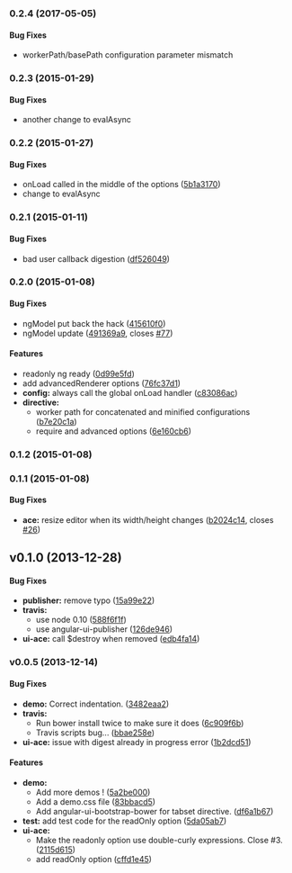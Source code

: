 <a name="0.2.4"></a>
### 0.2.4 (2017-05-05)


#### Bug Fixes

* workerPath/basePath configuration parameter mismatch

<a name="0.2.3"></a>
### 0.2.3 (2015-01-29)


#### Bug Fixes

* another change to evalAsync

<a name="0.2.2"></a>
### 0.2.2 (2015-01-27)


#### Bug Fixes

* onLoad called in the middle of the options ([5b1a3170](http://github.com/angular-ui/ui-ace/commit/5b1a3170acd482ded223cc21f31fcbf62964f4d4))
* change to evalAsync

<a name="0.2.1"></a>
### 0.2.1 (2015-01-11)


#### Bug Fixes

* bad user callback digestion ([df526049](http://github.com/angular-ui/ui-ace/commit/df5260499ee83acd14fd2fd513f5fc19cec51f11))


<a name="0.2.0"></a>
### 0.2.0 (2015-01-08)


#### Bug Fixes

* ngModel put back the hack ([415610f0](http://github.com/angular-ui/ui-ace/commit/415610f0dcdc1116267e6aa4045bd5ae356f1fdc))
* ngModel update ([491369a9](http://github.com/angular-ui/ui-ace/commit/491369a9d508c28ad880ad707e35c3d827c0a71a), closes [#77](http://github.com/angular-ui/ui-ace/issues/77))


#### Features

* readonly ng ready ([0d99e5fd](http://github.com/angular-ui/ui-ace/commit/0d99e5fd65a9870617b9010111b72f789e276c8b))
* add advancedRenderer options ([76fc37d1](http://github.com/angular-ui/ui-ace/commit/76fc37d176ffe1e62dc72da4e85c027446794a64))
* **config:** always call the global onLoad handler ([c83086ac](http://github.com/angular-ui/ui-ace/commit/c83086ac7be7ff08dd632ab6705c43ba39ca6867))
* **directive:**
  * worker path for concatenated and minified configurations ([b7e20c1a](http://github.com/angular-ui/ui-ace/commit/b7e20c1aa6c4871a62b48fbb36a7a6794809d2b0))
  * require and advanced options ([6e160cb6](http://github.com/angular-ui/ui-ace/commit/6e160cb6f12b11365e8480509332951ea43d7e5a))


<a name="0.1.2"></a>
### 0.1.2 (2015-01-08)


<a name="0.1.1"></a>
### 0.1.1 (2015-01-08)


#### Bug Fixes

* **ace:** resize editor when its width/height changes ([b2024c14](http://github.com/angular-ui/ui-ace/commit/b2024c14dc6336bc232e1bb0b124b6be26f2bbee), closes [#26](http://github.com/angular-ui/ui-ace/issues/26))


<a name="v0.1.0"></a>
## v0.1.0 (2013-12-28)


#### Bug Fixes

* **publisher:** remove typo ([15a99e22](http://github.com/angular-ui/ui-ace/commit/15a99e22d4b761845abc7e7644b88d7eb45ee538))
* **travis:**
  * use node 0.10 ([588f6f1f](http://github.com/angular-ui/ui-ace/commit/588f6f1fc6fbca76b82db4e1e1c0a1d34d2a9835))
  * use angular-ui-publisher ([126de946](http://github.com/angular-ui/ui-ace/commit/126de946574f857919010bf3e2f7e46f52629b23))
* **ui-ace:** call $destroy when removed ([edb4fa14](http://github.com/angular-ui/ui-ace/commit/edb4fa149b8d2c9dbb7314a69e5d58dbc688fc0d))

<a name="v0.0.5"></a>
### v0.0.5 (2013-12-14)


#### Bug Fixes

* **demo:** Correct indentation. ([3482eaa2](http://github.com/angular-ui/ui-ace/commit/3482eaa2b570e6818e652d4ce116974511b8732c))
* **travis:**
  * Run bower install twice to make sure it does ([6c909f6b](http://github.com/angular-ui/ui-ace/commit/6c909f6b444f7d1ce67f1c4e7e0245ba83c75700))
  * Travis scripts bug... ([bbae258e](http://github.com/angular-ui/ui-ace/commit/bbae258e30c8a87fa3694422207b20a750729177))
* **ui-ace:** issue with digest already in progress error ([1b2dcd51](http://github.com/angular-ui/ui-ace/commit/1b2dcd516e430915f698d574513f93bb1bce4b68))


#### Features

* **demo:**
  * Add more demos ! ([5a2be000](http://github.com/angular-ui/ui-ace/commit/5a2be000fae6936a5a260e636feb9674de2e782e))
  * Add a demo.css file ([83bbacd5](http://github.com/angular-ui/ui-ace/commit/83bbacd54cbabb7eb7a9b072f09c589251db57c7))
  * Add angular-ui-bootstrap-bower for tabset directive. ([df6a1b67](http://github.com/angular-ui/ui-ace/commit/df6a1b67067105220e7e4b0b600275653a97f47a))
* **test:** add test code for the readOnly option ([5da05ab7](http://github.com/angular-ui/ui-ace/commit/5da05ab7b3f8a45f06cdc0e19655e7efcffdeb64))
* **ui-ace:**
  * Make the readonly option use double-curly expressions. Close #3. ([2115d615](http://github.com/angular-ui/ui-ace/commit/2115d61529bd4f9ec4db4f95a414ebd2396ef7ad))
  * add readOnly option ([cffd1e45](http://github.com/angular-ui/ui-ace/commit/cffd1e454ebcf24ebafa18830e20ab8ef4f5c27e))

